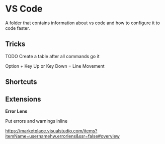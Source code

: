 # VS Code

A folder that contains information about vs code and how to configure it to code faster.

## Tricks

TODO Create a table after all commands go it

Option + Key Up or Key Down = Line Movement

## Shortcuts

## Extensions

**Error Lens**

Put errors and warnings inline

https://marketplace.visualstudio.com/items?itemName=usernamehw.errorlens&ssr=false#overview 

